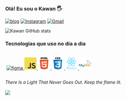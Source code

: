 

### Olá! Eu sou o Kawan 🖐️

[![blog](https://img.shields.io/badge/WhatsApp-25D366?style=for-the-badge&logo=whatsapp&logoColor=white)](https://wa.me/<11942924731>)
[![Instagram](https://img.shields.io/badge/Instagram-E4405F?style=for-the-badge&logo=instagram&logoColor=white)](https://instagram.com/10mascarenhas_)
[![Gmail](https://img.shields.io/badge/Gmail-D14836?style=for-the-badge&logo=gmail&logoColor=white)](https://kawanmascarenhas@gmail.com)

![Kawan GitHub stats](https://github-readme-stats.vercel.app/api?username=KawanMascarenhas&show_icons=true&theme=dracula)

### Tecnologias que uso no dia a dia

<div style="display: inline_block"><br/>
<img align="center" alt="" src=<p align="left"> <a href="https://www.figma.com/" target="_blank" rel="noreferrer"> <img src="https://www.vectorlogo.zone/logos/figma/figma-icon.svg" alt="figma" width="40" height="40"/> </a> <a href="https://www.w3schools.com/js/" target="_blank" rel="noreferrer"> <img src="https://raw.githubusercontent.com/devicons/devicon/master/icons/javascript/javascript-original.svg" alt="javascript" width="40" height="40"/> </a> <a href="https://www.w3schools.com/html/" target="_blank" rel="noreferrer"> <img src="https://raw.githubusercontent.com/devicons/devicon/master/icons/html5/html5-original-wordmark.svg" alt="html5" width="40" height="40"/> </a> <a href="https://www.w3schools.com/css/" target="_blank" rel="noreferrer"> <img src="https://raw.githubusercontent.com/devicons/devicon/master/icons/css3/css3-original-wordmark.svg" alt="css3" width="40" height="40"/> </a> <a href="https://www.php.net/" target="_blank" <a href="https://reactjs.org/" target="_blank" rel="noreferrer"> 
  <img src="https://raw.githubusercontent.com/devicons/devicon/master/icons/react/react-original-wordmark.svg" alt="react" width="40" height="40"/> 
</a>
<a href="https://www.mysql.com/" target="_blank" rel="noreferrer"> 
  <img src="https://raw.githubusercontent.com/devicons/devicon/master/icons/mysql/mysql-original-wordmark.svg" alt="mysql" width="40" height="40"/> 
</a> 

## 

<i> There Is a Light That Never Goes Out. 
Keep the flame lit.</i> <br> <br>
<img src="https://user-images.githubusercontent.com/109619902/235510079-835741cc-bf24-4357-a1c2-38c2e66b7e93.gif" width="220">

##

</div>


